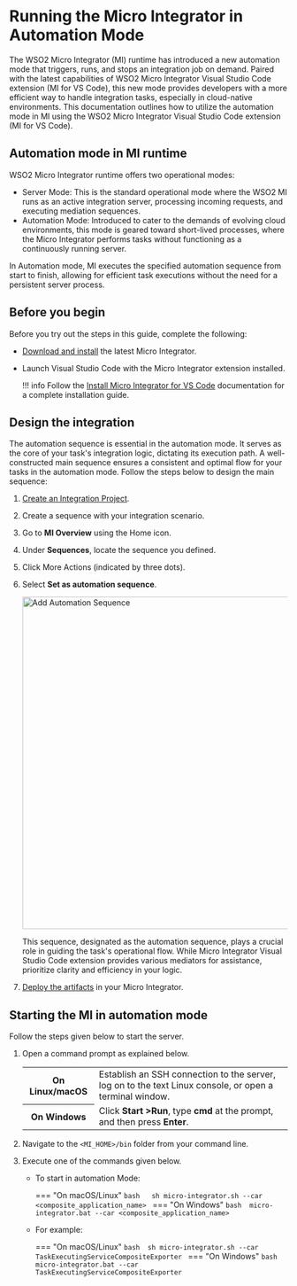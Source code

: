 # Running the Micro Integrator in Automation Mode

The WSO2 Micro Integrator (MI) runtime has introduced a new automation mode that triggers, runs, and stops an integration job on demand. Paired with the latest capabilities of WSO2 Micro Integrator Visual Studio Code extension (MI for VS Code), this new mode provides developers with a more efficient way to handle integration tasks, especially in cloud-native environments. This documentation outlines how to utilize the automation mode in MI using the WSO2 Micro Integrator Visual Studio Code extension (MI for VS Code).

## Automation mode in MI runtime

WSO2 Micro Integrator runtime offers two operational modes:

- Server Mode: This is the standard operational mode where the WSO2 MI runs as an active integration server, processing incoming requests, and executing mediation sequences.
- Automation Mode: Introduced to cater to the demands of evolving cloud environments, this mode is geared toward short-lived processes, where the Micro Integrator performs tasks without functioning as a continuously running server.

In Automation mode, MI executes the specified automation sequence from start to finish, allowing for efficient task executions without the need for a persistent server process.

## Before you begin

Before you try out the steps in this guide, complete the following:

- [Download and install]({{base_path}}/install-and-setup/install/installing-mi) the latest Micro Integrator.
- Launch Visual Studio Code with the Micro Integrator extension installed.

    !!! info
        Follow the [Install Micro Integrator for VS Code]({{base_path}}/develop/mi-for-vscode/install-wso2-mi-for-vscode) documentation for a complete installation guide.


## Design the integration

The automation sequence is essential in the automation mode. It serves as the core of your task's integration logic, dictating its execution path. A well-constructed main sequence ensures a consistent and optimal flow for your tasks in the automation mode. Follow the steps below to design the main sequence:

1. [Create an Integration Project]({{base_path}}/develop/create-integration-project).
2. Create a sequence with your integration scenario.
3. Go to **MI Overview** using the Home icon.
4. Under **Sequences**, locate the sequence you defined.
5. Click More Actions (indicated by three dots).
6. Select **Set as automation sequence**.
      
    <img src="{{base_path}}/assets/img/setup-and-install/configure-main-sequence.png" title="Add Automation Sequence" width="600" alt="Add Automation Sequence"/>

    This sequence, designated as the automation sequence, plays a crucial role in guiding the task's operational flow. While Micro Integrator Visual Studio Code extension provides various mediators for assistance, prioritize clarity and efficiency in your logic.

4. [Deploy the artifacts]({{base_path}}/develop/deploy-artifacts) in your Micro Integrator.

## Starting the MI in automation mode

Follow the steps given below to start the server.

1. Open a command prompt as explained below.

      <table>
            <tr>
                  <th>On <b>Linux/macOS</b></td>
                  <td>Establish an SSH connection to the server, log on to the text Linux console, or open a terminal window.</td>
            </tr>
            <tr>
                  <th>On <b>Windows</b></td>
                  <td>Click <b>Start &gt;Run</b>, type <b>cmd</b> at the prompt, and then press <b>Enter</b>.</td>
            </tr>
      </table>     

2. Navigate to the `<MI_HOME>/bin` folder from your command line.
3. Execute one of the commands given below.

    - To start in automation Mode:
        
        === "On macOS/Linux"
            ```bash  
            sh micro-integrator.sh --car <composite_application_name>
            ```
        === "On Windows"
            ```bash 
            micro-integrator.bat --car <composite_application_name>
            ```
        
    - For example:
         
        === "On macOS/Linux"
            ```bash 
            sh micro-integrator.sh --car TaskExecutingServiceCompositeExporter
            ```
        === "On Windows" 
            ```bash 
            micro-integrator.bat --car TaskExecutingServiceCompositeExporter
            ```
        
